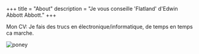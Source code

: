 +++
title = "About"
description = "Je vous conseille 'Flatland' d'Edwin Abbott Abbott."
+++

Mon CV:
Je fais des trucs en électronique/informatique, de temps en temps ca marche.


![poney](/images/index2.jpg)
